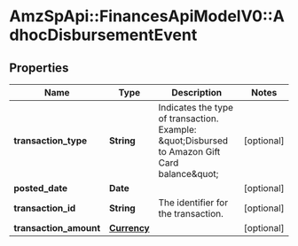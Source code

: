 # AmzSpApi::FinancesApiModelV0::AdhocDisbursementEvent

## Properties
Name | Type | Description | Notes
------------ | ------------- | ------------- | -------------
**transaction_type** | **String** | Indicates the type of transaction.  Example: \&quot;Disbursed to Amazon Gift Card balance\&quot; | [optional] 
**posted_date** | **Date** |  | [optional] 
**transaction_id** | **String** | The identifier for the transaction. | [optional] 
**transaction_amount** | [**Currency**](Currency.md) |  | [optional] 

